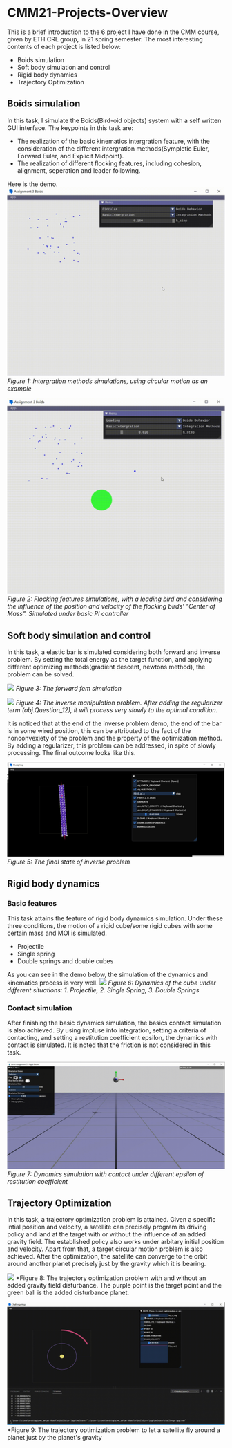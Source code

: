# CMM21-Projects-Overview
This is a brief introduction to the 6 project I have done in the CMM course, given by ETH CRL group, in 21 spring semester.
The most interesting contents of each project is listed below:


* Boids simulation
* Soft body simulation and control
* Rigid body dynamics
* Trajectory Optimization

## Boids simulation
In this task, I simulate the Boids(Bird-oid objects) system with a self written GUI interface. The keypoints in this task are: 
* The realization of the basic kinematics intergration feature, with the consideration of the different intergration methods(Sympletic Euler, Forward Euler, and Explicit Midpoint).
* The realization of different flocking features, including cohesion, alignment, seperation and leader following.

Here is the demo.
![](images/a3-intergrationmethods.gif)
*Figure 1: Intergration methods simulations, using circular motion as an example*

![](images/a3-flocking.gif)
*Figure 2: Flocking features simulations, with a leading bird and considering the influence of the position and velocity of the flocking birds' "Center of Mass". Simulated under basic PI controller*

## Soft body simulation and control
In this task, a elastic bar is simulated considering both forward and inverse problem. By setting the total energy as the target function, and applying different optimizing methods(gradient descent, newtons method), the problem can be solved.

![](images/a4-fem.gif)
*Figure 3: The forward fem simulation*

![](images/a4-manip.gif)
*Figure 4: The inverse manipulation problem. After adding the regularizer term (obj.Question_12), it will process very slowly to the optimal condition.*

It is noticed that at the end of the inverse problem demo, the end of the bar is in some wired position, this can be attributed to the fact of the nonconvexiety of the problem and the property of the optimization method. By adding a regularizer, this problem can be addressed, in spite of slowly processing. The final outcome looks like this.

![](images/a4-final.png)
*Figure 5: The final state of inverse problem*

## Rigid body dynamics
### Basic features 

This task attains the feature of rigid body dynamics simulation. Under these three conditions, the motion of a rigid cube/some rigid cubes with some certain mass and MOI is simulated.
* Projectile
* Single spring
* Double springs and double cubes 

As you can see in the demo below, the simulation of the dynamics and kinematics process is very well.
![](images/a5-demo1.gif)
*Figure 6: Dynamics of the cube under different situations: 1. Projectile, 2. Single Spring, 3. Double Springs*

### Contact simulation
After finishing the basic dynamics simulation, the basics contact simulation is also achieved. By using impluse into integration, setting a criteria of contacting, and setting a restitution coefficient epsilon, the dynamics with contact is simulated. It is noted that the friction is not considered in this task.

![](images/a5-demo2.gif)
*Figure 7: Dynamics simulation with contact under different epsilon of restitution coefficient*

## Trajectory Optimization
In this task, a trajectory optimization problem is attained. Given a specific intial position and velocity, a satellite can precisely program its driving policy and land at the target with or without the influence of an added gravity field. The established policy also works under arbitary initial position and velocity. Apart from that, a target circular motion problem is also achieved. After the optimization, the satellite can converge to the orbit around another planet precisely just by the gravity which it is bearing.

![](images/a6-direction.gif)
*Figure 8: The trajectory optimization problem with and without an added gravity field disturbance. The purple point is the target point and the green ball is the added disturbance planet.

![](images/a6-circular.gif)
*Figure 9: The trajectory optimization problem to let a satellite fly around a planet just by the planet's gravity 